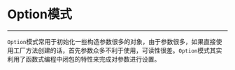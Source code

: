 # Option模式
---
`Option`模式常用于初始化一些构造参数很多的对象，由于参数很多，如果直接使用工厂方法创建的话，首先参数众多不利于使用，可读性很差。`Option`模式其实利用了函数式编程中闭包的特性来完成对参数进行设置。